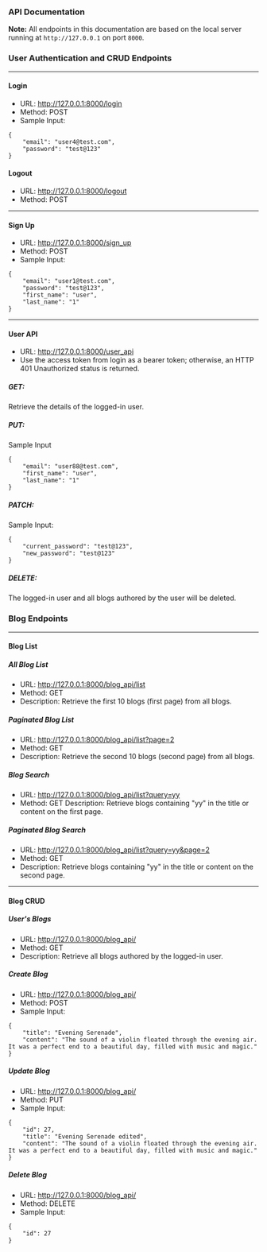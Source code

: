 ### API Documentation

**Note:** All endpoints in this documentation are based on the local server running at `http://127.0.0.1` on port `8000`.
### User Authentication and CRUD Endpoints
---
#### Login
- URL: http://127.0.0.1:8000/login
- Method: POST
- Sample Input:

``` json[]
{
    "email": "user4@test.com",
    "password": "test@123"
}
```
#### Logout
- URL: http://127.0.0.1:8000/logout
- Method: POST

---
#### Sign Up
- URL: http://127.0.0.1:8000/sign_up
- Method: POST
- Sample Input:
``` json[]
{
    "email": "user1@test.com",
    "password": "test@123",
    "first_name": "user",
    "last_name": "1"
}
```
---
#### User API
- URL: http://127.0.0.1:8000/user_api
- Use the access token from login as a bearer token; otherwise, an HTTP 401 Unauthorized status is returned.

##### GET:
Retrieve the details of the logged-in user.
##### PUT:
Sample Input
``` json[]
{
    "email": "user88@test.com",
    "first_name": "user",
    "last_name": "1"
}
```
##### PATCH:
Sample Input:
``` json[]
{
    "current_password": "test@123",
    "new_password": "test@123"
}
```
##### DELETE:
The logged-in user and all blogs authored by the user will be deleted.


### Blog Endpoints
---

#### Blog List
##### All Blog List
- URL: http://127.0.0.1:8000/blog_api/list
- Method: GET
- Description: Retrieve the first 10 blogs (first page) from all blogs.

##### Paginated Blog List
- URL: http://127.0.0.1:8000/blog_api/list?page=2
- Method: GET
- Description: Retrieve the second 10 blogs (second page) from all blogs.

##### Blog Search
- URL: http://127.0.0.1:8000/blog_api/list?query=yy
- Method: GET
Description: Retrieve blogs containing "yy" in the title or content on the first page.

##### Paginated Blog Search
- URL: http://127.0.0.1:8000/blog_api/list?query=yy&page=2
- Method: GET
- Description: Retrieve blogs containing "yy" in the title or content on the second page.
---
#### Blog CRUD
##### User's Blogs
- URL: http://127.0.0.1:8000/blog_api/
- Method: GET
- Description: Retrieve all blogs authored by the logged-in user.

##### Create Blog
- URL: http://127.0.0.1:8000/blog_api/
- Method: POST
- Sample Input:
``` json[]
{
    "title": "Evening Serenade", 
    "content": "The sound of a violin floated through the evening air. It was a perfect end to a beautiful day, filled with music and magic."
}
```
##### Update Blog
- URL: http://127.0.0.1:8000/blog_api/
- Method: PUT
- Sample Input:
``` json[]
{
    "id": 27,
    "title": "Evening Serenade edited", 
    "content": "The sound of a violin floated through the evening air. It was a perfect end to a beautiful day, filled with music and magic."
}
```
##### Delete Blog
- URL: http://127.0.0.1:8000/blog_api/
- Method: DELETE
- Sample Input:
``` json[]
{
    "id": 27
}
```

